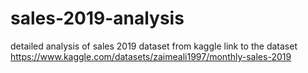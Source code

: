 # sales-2019-analysis
detailed analysis of sales 2019 dataset from kaggle
link to the dataset https://www.kaggle.com/datasets/zaimeali1997/monthly-sales-2019
